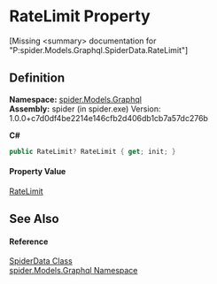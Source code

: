 # RateLimit Property


\[Missing &lt;summary&gt; documentation for "P:spider.Models.Graphql.SpiderData.RateLimit"\]



## Definition
**Namespace:** <a href="a7324a28-4f46-beaa-9269-26a8fa385391">spider.Models.Graphql</a>  
**Assembly:** spider (in spider.exe) Version: 1.0.0+c7d0df4be2214e146cfb2d406db1cb7a57dc276b

**C#**
``` C#
public RateLimit? RateLimit { get; init; }
```



#### Property Value
<a href="464682f1-a296-29d1-275b-1f6b003d75d7">RateLimit</a>

## See Also


#### Reference
<a href="c0c784bf-c2ba-668f-3837-4e1d39c9d7e4">SpiderData Class</a>  
<a href="a7324a28-4f46-beaa-9269-26a8fa385391">spider.Models.Graphql Namespace</a>  
